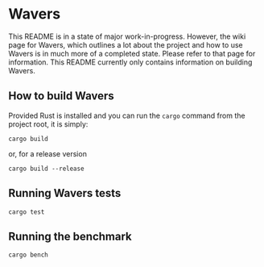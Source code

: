 # Wavers
This README is in a state of major work-in-progress. However, the wiki page for Wavers, which outlines a lot about the project and how to use Wavers is in much more of a completed state. Please refer to that page for information. This README currently only contains information on building Wavers.


## How to build Wavers
Provided Rust is installed and you can run the ``cargo`` command from the project root, it is simply:

``cargo build``

or, for a release version

``cargo build --release``

## Running Wavers tests
``cargo test``

## Running the benchmark
``cargo bench``